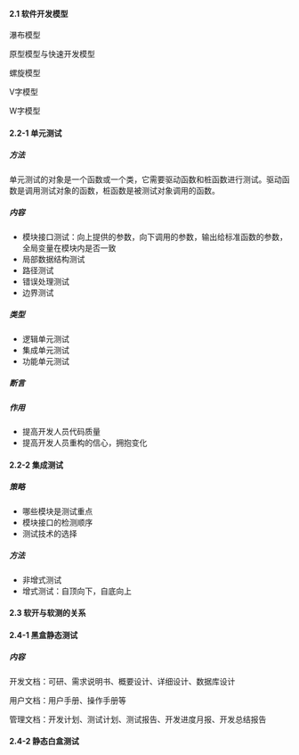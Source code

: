 #### 2.1 软件开发模型

瀑布模型

原型模型与快速开发模型

螺旋模型

V字模型

W字模型

#### 2.2-1 单元测试

##### 方法

单元测试的对象是一个函数或一个类，它需要驱动函数和桩函数进行测试。驱动函数是调用测试对象的函数，桩函数是被测试对象调用的函数。

##### 内容

- 模块接口测试：向上提供的参数，向下调用的参数，输出给标准函数的参数，全局变量在模块内是否一致
- 局部数据结构测试
- 路径测试
- 错误处理测试
- 边界测试

##### 类型

- 逻辑单元测试
- 集成单元测试
- 功能单元测试

##### 断言

##### 作用

- 提高开发人员代码质量
- 提高开发人员重构的信心，拥抱变化

#### 2.2-2 集成测试

##### 策略

- 哪些模块是测试重点
- 模块接口的检测顺序
- 测试技术的选择

##### 方法

- 非增式测试
- 增式测试：自顶向下，自底向上

#### 2.3 软开与软测的关系

#### 2.4-1 黑盒静态测试

##### 内容

开发文档：可研、需求说明书、概要设计、详细设计、数据库设计

用户文档：用户手册、操作手册等

管理文档：开发计划、测试计划、测试报告、开发进度月报、开发总结报告

#### 2.4-2 静态白盒测试

